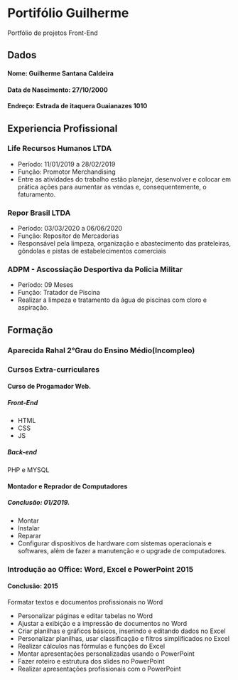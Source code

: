 # Portifólio Guilherme
Portfólio de projetos Front-End

## Dados

#### Nome: Guilherme Santana Caldeira


#### Data de Nascimento: 27/10/2000


#### Endreço: Estrada de itaquera Guaianazes 1010


## Experiencia Profissional

### Life Recursos Humanos LTDA
- Período: 11/01/2019 a 28/02/2019
- Função: Promotor Merchandising
- Entre as atividades do trabalho estão planejar, desenvolver e colocar em prática ações para aumentar as vendas e, consequentemente, o faturamento.


### Repor Brasil LTDA
- Período: 03/03/2020 a 06/06/2020
- Função: Repositor de Mercadorias
- Responsável pela limpeza, organização e abastecimento das prateleiras, gôndolas e pistas de estabelecimentos comerciais


### ADPM - Ascossiação Desportiva da Policia Militar
- Período: 09 Meses
- Função: Tratador de Piscina
- Realizar a limpeza e tratamento da água de piscinas com cloro e aspiração.


## Formação

### Aparecida Rahal 2°Grau do Ensino Médio(Incompleo)

### Cursos Extra-curriculares

#### Curso de Progamador Web.

##### Front-End
- HTML
- CSS
- JS

##### Back-end
PHP e MYSQL

#### Montador e Reprador de Computadores
##### Conclusão: 01/2019.
- Montar 
- Instalar 
- Reparar  
- Configurar 
 dispositivos de hardware 
 com sistemas operacionais e softwares, além de fazer a 
 manutenção e o upgrade de computadores.



### Introdução ao Office: Word, Excel e PowerPoint 2015
#### Conclusão: 2015
 Formatar textos e documentos profissionais no Word
- Personalizar páginas e editar tabelas no Word
- Ajustar a exibição e a impressão de documentos no Word
- Criar planilhas e gráficos básicos, inserindo e editando dados no Excel
- Personalizar planilhas, usar classificação e filtros simplificados no Excel
- Realizar cálculos nas fórmulas e funções do Excel
- Montar apresentações personalizadas usando o PowerPoint
- Fazer roteiro e estrutura dos slides no PowerPoint
- Realizar apresentações profissionais com o PowerPoint
